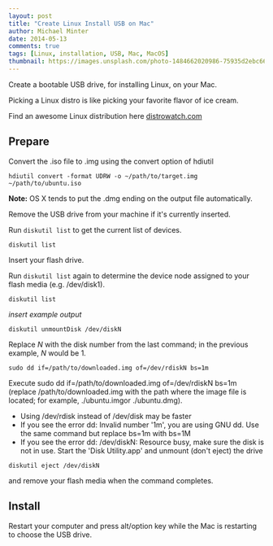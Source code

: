 ```yaml
---
layout: post
title: "Create Linux Install USB on Mac"
author: Michael Minter
date: 2014-05-13
comments: true
tags: [Linux, installation, USB, Mac, MacOS]
thumbnail: https://images.unsplash.com/photo-1484662020986-75935d2ebc66?w=500&auto=format&fit=crop&q=60&ixlib=rb-4.0.3&ixid=M3wxMjA3fDB8MHxzZWFyY2h8NDV8fGRhdGElMjBiYWNrdXB8ZW58MHx8MHx8fDI%3D
---
```


Create a bootable USB drive, for installing Linux, on your Mac.

<!-- more -->

Picking a Linux distro is like picking your favorite flavor of ice cream. 

Find an awesome Linux distribution here [distrowatch.com](http://distrowatch.com)

## Prepare

Convert the .iso file to .img using the convert option of hdiutil

```
hdiutil convert -format UDRW -o ~/path/to/target.img ~/path/to/ubuntu.iso
```

__Note:__ OS X tends to put the .dmg ending on the output file automatically.

Remove the USB drive from your machine if it's currently inserted.

Run `diskutil list` to get the current list of devices.

```
diskutil list
```

Insert your flash drive.

Run `diskutil list` again to determine the device node assigned to your flash media (e.g. /dev/disk1).

```
diskutil list
```

_insert example output_

```
diskutil unmountDisk /dev/diskN
```

Replace _N_ with the disk number from the last command; in the previous example, _N_ would be 1.

```
sudo dd if=/path/to/downloaded.img of=/dev/rdiskN bs=1m
```

Execute sudo dd if=/path/to/downloaded.img of=/dev/rdiskN bs=1m (replace /path/to/downloaded.img with the path where the image file is located; for example, ./ubuntu.imgor ./ubuntu.dmg).

* Using /dev/rdisk instead of /dev/disk may be faster
* If you see the error dd: Invalid number '1m', you are using GNU dd. Use the same command but replace bs=1m with bs=1M
* If you see the error dd: /dev/diskN: Resource busy, make sure the disk is not in use. Start the 'Disk Utility.app' and unmount (don't eject) the drive

```
diskutil eject /dev/diskN
```

and remove your flash media when the command completes.

## Install

Restart your computer and press alt/option key while the Mac is restarting to choose the USB drive.
